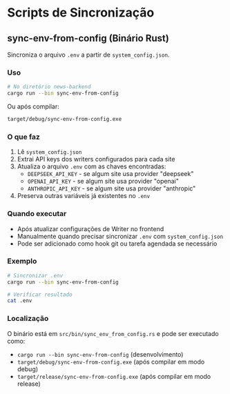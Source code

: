 # Scripts de Sincronização

## sync-env-from-config (Binário Rust)

Sincroniza o arquivo `.env` a partir de `system_config.json`.

### Uso

```bash
# No diretório news-backend
cargo run --bin sync-env-from-config
```

Ou após compilar:

```bash
target/debug/sync-env-from-config.exe
```

### O que faz

1. Lê `system_config.json`
2. Extrai API keys dos writers configurados para cada site
3. Atualiza o arquivo `.env` com as chaves encontradas:
   - `DEEPSEEK_API_KEY` - se algum site usa provider "deepseek"
   - `OPENAI_API_KEY` - se algum site usa provider "openai"
   - `ANTHROPIC_API_KEY` - se algum site usa provider "anthropic"
4. Preserva outras variáveis já existentes no `.env`

### Quando executar

- Após atualizar configurações de Writer no frontend
- Manualmente quando precisar sincronizar `.env` com `system_config.json`
- Pode ser adicionado como hook git ou tarefa agendada se necessário

### Exemplo

```bash
# Sincronizar .env
cargo run --bin sync-env-from-config

# Verificar resultado
cat .env
```

### Localização

O binário está em `src/bin/sync_env_from_config.rs` e pode ser executado como:

- `cargo run --bin sync-env-from-config` (desenvolvimento)
- `target/debug/sync-env-from-config.exe` (após compilar em modo debug)
- `target/release/sync-env-from-config.exe` (após compilar em modo release)

